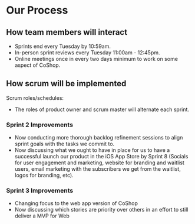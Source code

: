# Our Process

## How team members will interact

- Sprints end every Tuesday by 10:59am.
- In-person sprint reviews every Tuesday 11:00am - 12:45pm.
- Online meetings once in every two days minimum to work on some aspect of CoShop.

## How scrum will be implemented

Scrum roles/schedules:

- The roles of product owner and scrum master will alternate each sprint.

### Sprint 2 Improvements

- Now conducting more thorough backlog refinement sessions to align sprint goals with the tasks we commit to.
- Now discussing what we ought to have in place for us to have a successful launch our product in the iOS App Store by Sprint 8
  (Socials for user engagement and marketing, website for branding and waitlist users, email marketing with the subscribers we get from the waitlist, logos for branding, etc).

### Sprint 3 Improvements

- Changing focus to the web app version of CoShop
- Now discussing which stories are priority over others in an effort to still deliver a MVP for Web
